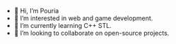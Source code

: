 - 👋 Hi, I’m Pouria
- 👀 I’m interested in web and game development.
- 🌱 I’m currently learning C++ STL.
- 💞️ I’m looking to collaborate on open-source projects.
